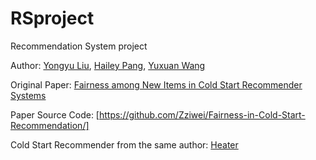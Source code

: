 # RSproject

Recommendation System project

Author: [Yongyu Liu](yl8127@nyu.edu), [Hailey Pang](yp705@nyu.edu), [Yuxuan Wang](yw5343@nyu.edu)

Original Paper: [Fairness among New Items in Cold Start Recommender Systems](https://dl.acm.org/doi/abs/10.1145/3404835.3462948)

Paper Source Code: [https://github.com/Zziwei/Fairness-in-Cold-Start-Recommendation/]

Cold Start Recommender from the same author: [Heater](https://github.com/Zziwei/Heater--Cold-Start-Recommendation)
